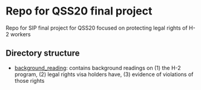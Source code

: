 # Repo for QSS20 final project
Repo for SIP final project for QSS20 focused on protecting legal rights of H-2 workers

## Directory structure

- [background_reading](https://github.com/rebeccajohnson88/qss20_s21_proj/tree/main/background_reading): contains background readings on (1) the H-2 program, (2) legal rights visa holders have, (3) evidence of violations of those rights
